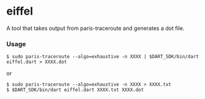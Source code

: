eiffel
======

A tool that takes output from paris-traceroute and generates a dot file.

### Usage
```$ sudo paris-traceroute --algo=exhaustive -n XXXX | $DART_SDK/bin/dart eiffel.dart > XXXX.dot```

or
```
$ sudo paris-traceroute --algo=exhaustive -n XXXX > XXXX.txt
$ $DART_SDK/bin/dart eiffel.dart XXXX.txt XXXX.dot
```
